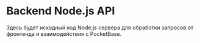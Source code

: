 # Backend Node.js API

Здесь будет исходный код Node.js сервера для обработки запросов от фронтенда и взаимодействия с PocketBase.
